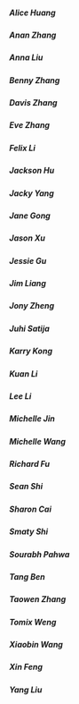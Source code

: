 ##### Alice Huang
##### Anan Zhang
##### Anna Liu
##### Benny Zhang
##### Davis Zhang
##### Eve Zhang
##### Felix Li
##### Jackson Hu
##### Jacky Yang
##### Jane Gong
##### Jason Xu
##### Jessie Gu
##### Jim Liang
##### Jony Zheng
##### Juhi Satija
##### Karry Kong
##### Kuan Li
##### Lee Li
##### Michelle Jin
##### Michelle Wang
##### Richard Fu
##### Sean Shi
##### Sharon Cai
##### Smaty Shi
##### Sourabh Pahwa
##### Tang Ben
##### Taowen Zhang
##### Tomix Weng
##### Xiaobin Wang
##### Xin Feng
##### Yang Liu
